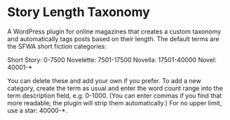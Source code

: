Story Length Taxonomy
==========

A WordPress plugin for online magazines that creates a custom taxonomy and automatically tags posts based on their length. The default terms are the SFWA short fiction categories:

Short Story: 0-7500
Novelette: 7501-17500
Novella: 17501-40000
Novel: 40001-*

You can delete these and add your own if you prefer. To add a new category, create the term as usual and enter the word count range into the term description field, e.g. 0-1000. (You can enter commas if you find that more readable; the plugin will strip them automatically.) For no upper limit, use a star: 40000-*.